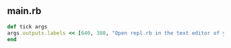 
  ## main.rb

  ```ruby
  def tick args
  args.outputs.labels << [640, 380, "Open repl.rb in the text editor of your choice and follow the document.", 0, 1]
end

  ```
  